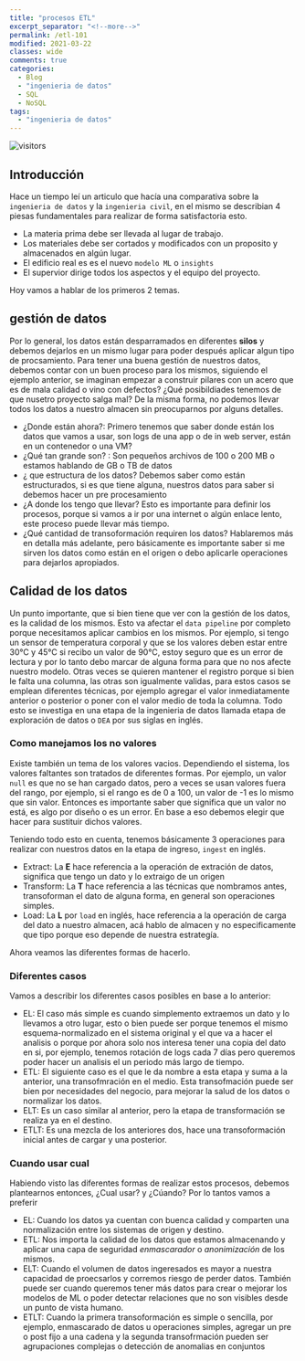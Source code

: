 ```yaml
---
title: "procesos ETL"
excerpt_separator: "<!--more-->"
permalink: /etl-101
modified: 2021-03-22   
classes: wide
comments: true
categories:
  - Blog
  - "ingenieria de datos"
  - SQL
  - NoSQL
tags:
  - "ingenieria de datos"
---
```


![visitors](https://visitor-badge.glitch.me/badge?page_id=includewareok.blog.2021-03-10-etl")

## Introducción

Hace un tiempo leí un articulo que hacía una comparativa sobre la `ingenieria de datos` y la `ingenieria civil`, en el mismo se describian 4 piesas fundamentales para realizar de forma satisfactoria esto.
* La materia prima debe ser llevada al lugar de trabajo.
* Los materiales debe ser cortados y modificados con un proposito y almacenados en algún lugar.
* El edificio real es es el nuevo `modelo ML` o `insights` 
* El supervior dirige todos los aspectos y el equipo del proyecto. 

Hoy vamos a hablar de los primeros 2 temas.
<!--more-->

## gestión de datos
Por lo general, los datos están desparramados en diferentes **silos** y debemos dejarlos en un mismo lugar para poder después aplicar algun tipo de procsamiento. Para tener una buena gestión de nuestros datos, debemos contar con un buen proceso para los mismos, siguiendo el ejemplo anterior, se imaginan empezar a construir pilares con un acero que es de mala calidad o vino con defectos? ¿Qué posibildiades tenemos de que nusetro proyecto salga mal? De la misma forma, no podemos llevar todos los datos a nuestro almacen sin preocuparnos por alguns detalles.

* ¿Donde están ahora?: Primero tenemos que saber donde están los datos que vamos a usar, son logs de una app o de in web server, están en un contenedor o una VM? 
* ¿Qué tan grande son? : Son pequeños archivos de 100 o 200 MB o estamos hablando de GB o TB de datos
* ¿ que estructura de los datos? Debemos saber como están estructurados, si es que tiene alguna, nuestros datos para saber si debemos hacer un pre procesamiento
* ¿A donde los tengo que llevar? Esto es importante para definir los procesos, porque si vamos a ir por una internet o algún enlace lento, este proceso puede llevar más tiempo.
* ¿Qué cantidad de transoformación requiren los datos? Hablaremos más en detalla más adelante, pero básicamente es importante saber si me sirven los datos como están en el origen o debo aplicarle operaciones para dejarlos apropiados.

## Calidad de los datos
Un punto importante, que si bien tiene que ver con la gestión de los datos, es la calidad de los mismos. Esto va afectar el `data pipeline` por completo porque necesitamos aplicar cambios en los mismos. Por ejemplo, si tengo un sensor de temperatura corporal y que se los valores deben estar entre 30°C y 45°C si recibo un valor de 90°C, estoy seguro que es un error de lectura y por lo tanto debo marcar de alguna forma para que no nos afecte nuestro modelo. Otras veces se quieren mantener el registro porque si bien le falta una columna, las otras son igualmente validas, para estos casos se emplean diferentes técnicas, por ejemplo agregar el valor inmediatamente anterior o posterior o poner con el valor medio de toda la columna. Todo esto se investiga en una etapa de la ingenieria de datos llamada etapa de exploración de datos o `DEA` por sus siglas en inglés. 

### Como manejamos los no valores
Existe también un tema de los valores vacios. Dependiendo el sistema, los valores faltantes son tratados de diferentes formas. Por ejemplo, un valor `null` es que no se han cargado datos, pero a veces se usan valores fuera del rango, por ejemplo, si el rango es de 0 a 100, un valor de -1 es lo mismo que sin valor. Entonces es importante saber que significa que un valor no está, es algo por diseño o es un error. En base a eso debemos elegir que hacer para sustituir dichos valores.

Teniendo todo esto en cuenta, tenemos básicamente 3 operaciones para realizar con nuestros datos en la etapa de ingreso, `ingest` en inglés.
* Extract: La **E** hace referencia a la operación de extración de datos, significa que tengo un dato y lo extraigo de un origen 
* Transform: La **T** hace referencia a las técnicas que nombramos antes, transoforman el dato de alguna forma, en general son operaciones simples.
* Load: La **L** por `load` en inglés, hace referencia a la operación de carga del dato a nuestro almacen, acá hablo de almacen y no especificamente que tipo porque eso depende de nuestra estrategía.

Ahora veamos las diferentes formas de hacerlo.

### Diferentes casos
Vamos a describir los diferentes casos posibles en base a lo anterior:
* EL: El caso más simple es cuando simplemento extraemos un dato y lo llevamos a otro lugar, esto o bien puede ser porque tenemos el mismo esquema-normalizado en el sistema original y el que va a hacer el analisis o porque por ahora solo nos interesa tener una copia del dato en si, por ejemplo, tenemos rotación de logs cada 7 días pero queremos poder hacer un analisis el un periodo más largo de tiempo.
* ETL: El siguiente caso es el que le da nombre a esta etapa y suma a la anterior, una transofmración en el medio. Esta transofmación puede ser bien por necesidades del negocio, para mejorar la salud de los datos o normalizar los datos.
* ELT: Es un caso similar al anterior, pero la etapa de transformación se realiza ya en el destino.
* ETLT: Es una mezcla de los anteriores dos, hace una transoformación inicial antes de cargar y una posterior.

### Cuando usar cual
Habiendo visto las diferentes formas de realizar estos procesos, debemos plantearnos entonces, ¿Cual usar? y ¿Cúando? Por lo tantos vamos a preferir 
* EL: Cuando los datos ya cuentan con buenca calidad y comparten una normalización entre los sistemas de origen y destino.
* ETL: Nos importa la calidad de los datos que estamos almacenando y aplicar una capa de seguridad _enmascarador_ o _anonimización_ de los mismos.
* ELT: Cuando el volumen de datos ingeresados es mayor a nuestra capacidad de proecsarlos y corremos riesgo de perder datos. También puede ser cuando queremos tener más datos para crear o mejorar los modelos de ML o poder detectar relaciones que no son visibles desde un punto de vista humano.
* ETLT: Cuando la primera transoformación es simple o sencilla, por ejemplo, enmascarado de datos u operaciones simples, agregar un pre o post fijo a una cadena y la segunda transofrmación pueden ser agrupaciones complejas o detección de anomalias en conjuntos